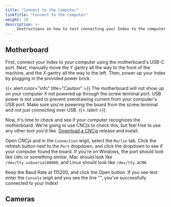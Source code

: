 ```yaml
---
title: "Connect to the Computer"
linkTitle: "Connect to the Computer"
weight: 10
description: >-
     Instructions on how to test connecting your Index to the computer
---
```


## Motherboard
First, connect your Index to your computer using the motherboard's USB-C port. Next, manually move the Y gantry all the way to the front of the machine, and the X gantry all the way to the left. Then, power up your Index by plugging in the provided power brick.

{{< alert color="info" title="Caution" >}}
The motherboard will not show up on your computer if not powered up through the screw terminal port. USB power is not used to prevent overdrawing current from your computer's USB port. Make sure you're powering the board from the screw terminal and not just connecting over USB.
{{< /alert >}}

Now, it's time to check and see if your computer recognizes the motherboard. We're going to use CNCjs to check this, but feel free to use any other tool you'd like. [Download a CNCjs](https://github.com/cncjs/cncjs/releases) release and install.

Open CNCjs and in the `Connection` wigit, select the `Marlin` tab. Click the refresh button next to the `Port` dropdown, and click the dropdown to see if your computer found the board. If you're on Windows, the port should look like `COM1` or something similar, Mac should look like `/dev/tty.usbserial00000`, and Linux should look like `/dev/tty.ACM0`. 

Keep the Baud Rate at 115200, and click the Open button. If you see text enter the `Console` wigit and you see the line "", you've successfully connected to your Index!

## Cameras

